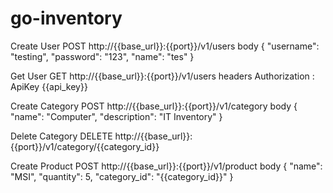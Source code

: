 # go-inventory

Create User
POST http://{{base_url}}:{{port}}/v1/users
body 
{
    "username": "testing",
    "password": "123",
    "name": "tes"
}

Get User
GET http://{{base_url}}:{{port}}/v1/users
headers
Authorization : ApiKey {{api_key}}

Create Category
POST http://{{base_url}}:{{port}}/v1/category
body
{
    "name": "Computer",
    "description": "IT Inventory"
}

Delete Category
DELETE http://{{base_url}}:{{port}}/v1/category/{{category_id}}

Create Product
POST http://{{base_url}}:{{port}}/v1/product
body
{
    "name": "MSI",
    "quantity": 5,
    "category_id": "{{category_id}}"
}